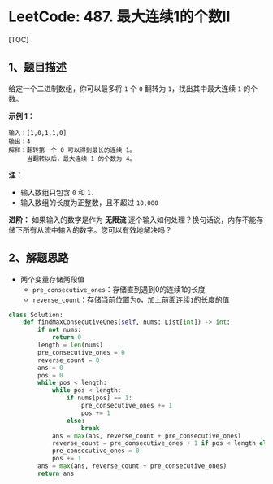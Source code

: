 # LeetCode: 487. 最大连续1的个数II

[TOC]

## 1、题目描述

给定一个二进制数组，你可以最多将 `1` 个 `0` 翻转为 `1`，找出其中最大连续 `1` 的个数。

**示例 1：**

```
输入：[1,0,1,1,0]
输出：4
解释：翻转第一个 0 可以得到最长的连续 1。
     当翻转以后，最大连续 1 的个数为 4。
```

**注：**

-   输入数组只包含 `0` 和 `1.`
-   输入数组的长度为正整数，且不超过 `10,000`

**进阶：**
如果输入的数字是作为 **无限流** 逐个输入如何处理？换句话说，内存不能存储下所有从流中输入的数字。您可以有效地解决吗？



## 2、解题思路

-   两个变量存储两段值
    -   `pre_consecutive_ones`：存储直到遇到0的连续1的长度
    -   `reverse_count`：存储当前位置为`0`，加上前面连续`1`的长度的值



```python
class Solution:
    def findMaxConsecutiveOnes(self, nums: List[int]) -> int:
        if not nums:
            return 0
        length = len(nums)
        pre_consecutive_ones = 0
        reverse_count = 0
        ans = 0
        pos = 0
        while pos < length:
            while pos < length:
                if nums[pos] == 1:
                    pre_consecutive_ones += 1
                    pos += 1
                else:
                    break
            ans = max(ans, reverse_count + pre_consecutive_ones)
            reverse_count = pre_consecutive_ones + 1 if pos < length else pre_consecutive_ones
            pre_consecutive_ones = 0
            pos += 1
        ans = max(ans, reverse_count + pre_consecutive_ones)
        return ans
```


